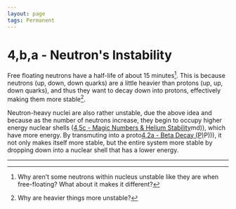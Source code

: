 ```yaml
---
layout: page
tags: Permanent 
---
```


# 4,b,a - Neutron's Instability

Free floating neutrons have a half-life of about 15 minutes[^1]. This is because neutrons (up, down, down quarks) are a little heavier than protons (up, up, down quarks), and thus they want to decay down into protons, effectively making them more stable[^2].

Neutron-heavy nuclei are also rather unstable, due the above idea and because as the number of neutrons increase, they begin to occupy higher energy nuclear shells ([4,5c - Magic Numbers & Helium Stability](4,5c%20-%20Magic%20Numbers%20&%20Helium%20Stability)md)), which have more energy. By transmuting into a proto[4,2a - Beta Decay (P)](4,2a%20-%20Beta%20Decay%20(P))P))), it not only makes itself more stable, but the entire system more stable by dropping down into a nuclear shell that has a lower energy.

---

[^1]: Why aren’t some neutrons within nucleus unstable like they are when free-floating? What about it makes it different?
[^2]: Why are heavier things more unstable?
